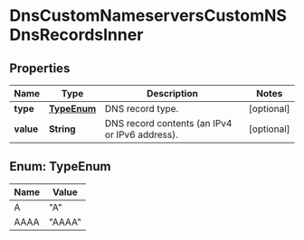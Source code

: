 

# DnsCustomNameserversCustomNSDnsRecordsInner


## Properties

| Name | Type | Description | Notes |
|------------ | ------------- | ------------- | -------------|
|**type** | [**TypeEnum**](#TypeEnum) | DNS record type. |  [optional] |
|**value** | **String** | DNS record contents (an IPv4 or IPv6 address). |  [optional] |



## Enum: TypeEnum

| Name | Value |
|---- | -----|
| A | &quot;A&quot; |
| AAAA | &quot;AAAA&quot; |



